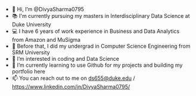 - 👋 Hi, I’m @DivyaSharma0795
- :books: I'm currently pursuing my masters in Interdisciplinary Data Science at Duke University
- :computer: I have 6 years of work experience in Business and Data Analytics from Amazon and MuSigma
- :notebook: Before that, I did my undergrad in Computer Science Engineering from SRM University
- 👀 I’m interested in coding and Data Science
- 🌱 I’m currently learning to use Github for my projects and building my portfolio here
- 📫 You can reach out to me on ds655@duke.edu / https://www.linkedin.com/in/DivyaSharma0795/
